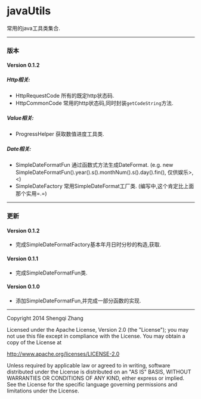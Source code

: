 javaUtils
=========

常用的java工具类集合.

---

### 版本

#### Version 0.1.2

#####  Http相关:
* HttpRequestCode 所有的既定http状态码.
* HttpCommonCode 常用的http状态码,同时封装`getCodeString`方法.

#####  Value相关:
* ProgressHelper 获取数值进度工具类.

##### Date相关:
* SimpleDateFormatFun 通过函数式方法生成DateFormat. (e.g. new SimpleDateFormatFun().year().s().monthNum().s().day().fin(), 仅供娱乐>,<)
* SimpleDateFactory 常用SimpleDateFormat工厂类. (编写中,这个肯定比上面那个实用=.=)

---

### 更新

#### Version 0.1.2
* 完成SimpleDateFormatFactory基本年月日时分秒的构造,获取.

#### Version 0.1.1
* 完成SimpleDateFormatFun类.

#### Version 0.1.0
* 添加SimpleDateFormatFun,并完成一部分函数的实现.



---

Copyright 2014 Shengqi Zhang

Licensed under the Apache License, Version 2.0 (the "License");
you may not use this file except in compliance with the License.
You may obtain a copy of the License at

   http://www.apache.org/licenses/LICENSE-2.0

Unless required by applicable law or agreed to in writing, software
distributed under the License is distributed on an "AS IS" BASIS,
WITHOUT WARRANTIES OR CONDITIONS OF ANY KIND, either express or implied.
See the License for the specific language governing permissions and
limitations under the License.
